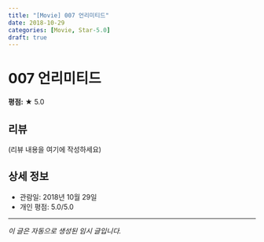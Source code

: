```yaml
---
title: "[Movie] 007 언리미티드"
date: 2018-10-29
categories: [Movie, Star-5.0]
draft: true
---
```


# 007 언리미티드

**평점:** ★ 5.0

## 리뷰

(리뷰 내용을 여기에 작성하세요)

## 상세 정보

- 관람일: 2018년 10월 29일
- 개인 평점: 5.0/5.0

---

*이 글은 자동으로 생성된 임시 글입니다.*
